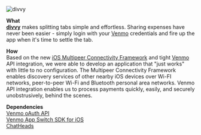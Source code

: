 ![divvy](http://f.cl.ly/items/3Q3i262y230F0X0I0i25/divvy_gh-banner.png)  

**What**  
**[divvy](github.com/nikhilsrinivasan/divvy-iOS)** makes splitting tabs simple and effortless. Sharing expenses have never been easier - simply login with your [Venmo](venmo.com) credentials and fire up the app when it's time to settle the tab.

**How**  
Based on the new [iOS Multipeer Connectivity Framework](https://developer.apple.com/library/ios/documentation/MultipeerConnectivity/Reference/MultipeerConnectivityFramework/_index.html) and tight [Venmo](venmo.com) API integration, we were able to develop an application that "just works" with little to no configuration. The Multipeer Connectivity Framework enables discovery services of other nearby iOS devices over Wi-FI networks, peer-to-peer Wi-Fi and Bluetooth personal area networks. Venmo API integration enables us to process payments quickly, easily, and securely unobstrusively, behind the scenes.

**Dependencies**  
[Venmo oAuth API](https://beta-developer.venmo.com/oauth)  
[Venmo App Switch SDK for iOS](https://github.com/venmo/app-switch-ios-framework)  
[ChatHeads](https://github.com/brutella/chatheads)  

